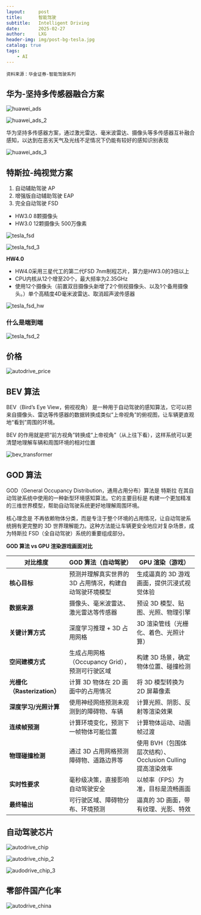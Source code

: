 ```yaml
---
layout:     post
title:      智能驾驶
subtitle:   Intelligent Driving
date:       2025-02-27
author:     LXG
header-img: img/post-bg-tesla.jpg
catalog: true
tags:
    - AI
---
```


`资料来源：华金证券-智能驾驶系列`

## 华为-坚持多传感器融合方案

![huawei_ads](/images/iresearch/huawei_ads.png)

![huawei_ads_2](/images/iresearch/huawei_ads_2.png)

华为坚持多传感器方案，通过激光雷达、毫米波雷达、摄像头等多传感器互补融合感知，以达到在恶劣天气及光线不足情况下仍能有较好的感知识别表现

![huawei_ads_3](/images/iresearch/huawei_ads_3.png)

## 特斯拉-纯视觉方案

1. 自动辅助驾驶 AP
2. 增强版自动辅助驾驶 EAP
3. 完全自动驾驶 FSD

* HW3.0 8颗摄像头
* HW3.0 12颗摄像头  500万像素

![tesla_fsd](/images/iresearch/tesla_fsd.png)

![tesla_fsd_3](/images/iresearch/tesla_fsd_3.png)


**HW4.0**

* HW4.0采用三星代工的第二代FSD 7nm制程芯片，算力是HW3.0的3倍以上
* CPU内核从12个增至20个，最大频率为2.35GHz
* 使用12个摄像头（前置双目摄像头新增了2个侧视摄像头、以及1个备用摄像头。）单个高精度4D毫米波雷达、取消超声波传感器

![tesla_fsd_hw](/images/iresearch/tesla_fsd_hw.png)

### 什么是端到端

![tesla_fsd_2](/images/iresearch/tesla_fsd_2.png)

## 价格

![autodrive_price](/images/iresearch/autodrive_price.png)

## BEV 算法

BEV（Bird’s Eye View，俯视视角） 是一种用于自动驾驶的感知算法，它可以把来自摄像头、雷达等传感器的数据转换成类似“上帝视角”的俯视图，让车辆更直观地“看到”周围的环境。

BEV 的作用就是把“前方视角”转换成“上帝视角”（从上往下看），这样系统可以更清楚地理解车辆和周围环境的相对位置

![bev_transformer](/images/iresearch/bev_transformer.png)

## GOD 算法

GOD（General Occupancy Distribution，通用占用分布）算法是 特斯拉 在其自动驾驶系统中使用的一种新型环境感知算法。它的主要目标是 构建一个更加精准的三维世界模型，帮助自动驾驶系统更好地理解周围环境。

核心理念是 不再依赖物体分类，而是专注于整个环境的占用情况，让自动驾驶系统拥有更完整的 3D 世界理解能力。这种方法能让车辆更安全地应对复杂场景，成为特斯拉 FSD（全自动驾驶）系统的重要组成部分。

**GOD 算法 vs GPU 渲染游戏画面对比**

| **对比维度**         | **GOD 算法（自动驾驶）**                            | **GPU 渲染（游戏）**                           |
|----------------------|--------------------------------------------------|----------------------------------------------|
| **核心目标**         | 预测并理解真实世界的 3D 占用情况，构建自动驾驶环境模型 | 生成逼真的 3D 游戏画面，提供沉浸式视觉体验   |
| **数据来源**         | 摄像头、毫米波雷达、激光雷达等传感器                 | 预设 3D 模型、贴图、光照、物理引擎            |
| **关键计算方式**     | 深度学习推理 + 3D 占用网格                           | 3D 渲染管线（光栅化、着色、光照计算）         |
| **空间建模方式**     | 生成占用网格（Occupancy Grid），预测可行驶区域      | 构建 3D 场景，确定物体位置、碰撞检测          |
| **光栅化（Rasterization）** | 计算 3D 物体在 2D 画面中的占用情况 | 将 3D 模型转换为 2D 屏幕像素                |
| **深度学习/光照计算** | 使用神经网络预测未观测到的障碍物、车辆 | 计算光照、阴影、反射等渲染效果               |
| **连续帧预测**       | 计算环境变化，预测下一帧物体可能位置               | 计算物体运动、动画帧过渡                    |
| **物理碰撞检测**     | 通过 3D 占用网格预测障碍物、道路边界等              | 使用 BVH（包围体层次结构）、Occlusion Culling 提高渲染效率 |
| **实时性要求**       | 毫秒级决策，直接影响自动驾驶安全                    | 以帧率（FPS）为准，目标是流畅画面            |
| **最终输出**         | 可行驶区域、障碍物分布、环境预测                     | 逼真的 3D 画面，带有纹理、光影、特效         |

## 自动驾驶芯片

![autodrive_chip](/images/iresearch/autodrive_chip.png)

![autodrive_chip_2](/images/iresearch/autodrive_chip_2.png)

![audodrive_chip_3](/images/iresearch/audodrive_chip_3.png)

## 零部件国产化率

![autodrive_china](/images/iresearch/autodrive_china.png)





















